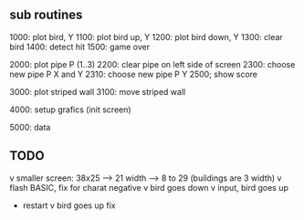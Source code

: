 ## sub routines

  1000: plot bird, Y
  1100: plot bird up, Y
  1200: plot bird down, Y
  1300: clear bird
  1400: detect hit
  1500: game over

  2000: plot pipe P (1..3)
  2200: clear pipe on left side of screen
  2300: choose new pipe P X and Y
  2310: choose new pipe P Y
  2500; show score

  3000: plot striped wall
  3100: move striped wall

  4000: setup grafics (init screen)

  5000: data

## TODO

  v smaller screen: 38x25 --> 21 width --> 8 to 29 (buildings are 3 width)
  v flash BASIC, fix for charat negative
  v bird goes down
  v input, bird goes up
  * restart
  v bird goes up fix
